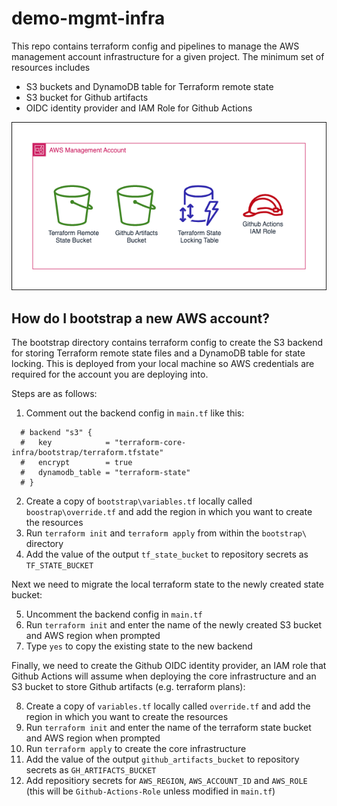 # demo-mgmt-infra

This repo contains terraform config and pipelines to manage the AWS management account infrastructure for a given project. The minimum set of resources includes 
- S3 buckets and DynamoDB table for Terraform remote state
- S3 bucket for Github artifacts
- OIDC identity provider and IAM Role for Github Actions

![Management Infrastructure](mgmt-infra.png)

## How do I bootstrap a new AWS account?

The bootstrap directory contains terraform config to create the S3 backend for storing Terraform remote state files and a DynamoDB table for state locking. This is deployed from your local machine so AWS credentials are required for the account you are deploying into. 

Steps are as follows:

1. Comment out the backend config in `main.tf` like this:

```
  # backend "s3" {
  #   key            = "terraform-core-infra/bootstrap/terraform.tfstate"
  #   encrypt        = true
  #   dynamodb_table = "terraform-state"
  # }
```
 
2. Create a copy of `bootstrap\variables.tf` locally called `boostrap\override.tf` and add the region in which you want to create the resources
3. Run `terraform init` and `terraform apply` from within the `bootstrap\` directory
4. Add the value of the output `tf_state_bucket` to repository secrets as `TF_STATE_BUCKET`

Next we need to migrate the local terraform state to the newly created state bucket:

5. Uncomment the backend config in `main.tf`
6. Run `terraform init` and enter the name of the newly created S3 bucket and AWS region when prompted
7. Type `yes` to copy the existing state to the new backend

Finally, we need to create the Github OIDC identity provider, an IAM role that Github Actions will assume when deploying the core infrastructure and an S3 bucket to store Github artifacts (e.g. terraform plans):

8. Create a copy of `variables.tf` locally called `override.tf` and add the region in which you want to create the resources
9. Run `terraform init` and enter the name of the terraform state bucket and AWS region when prompted
10. Run `terraform apply` to create the core infrastructure
11. Add the value of the output `github_artifacts_bucket` to repository secrets as `GH_ARTIFACTS_BUCKET`
12. Add repositiory secrets for `AWS_REGION`, `AWS_ACCOUNT_ID` and `AWS_ROLE` (this will be `Github-Actions-Role` unless modified in `main.tf`)
